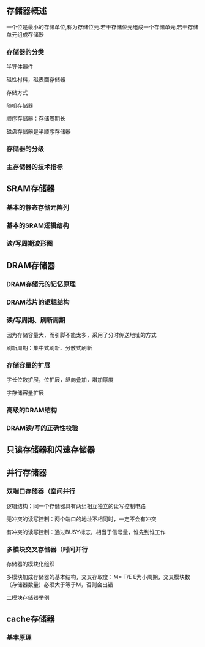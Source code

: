 ## 存储器概述

一个位是最小的存储单位,称为存储位元.若干存储位元组成一个存储单元,若干存储单元组成存储器

### 存储器的分类

半导体器件

磁性材料，磁表面存储器

存储方式

随机存储器

顺序存储器：存储周期长

磁盘存储器是半顺序存储器

### 存储器的分级

### 主存储器的技术指标

## SRAM存储器

### 基本的静态存储元阵列

### 基本的SRAM逻辑结构

### 读/写周期波形图

## DRAM存储器

### DRAM存储元的记忆原理

### DRAM芯片的逻辑结构

### 读/写周期、刷新周期

因为存储容量大，而引脚不能太多，采用了分时传送地址的方式

刷新周期：集中式刷新、分散式刷新

### 存储容量的扩展

字长位数扩展，位扩展，纵向叠加，增加厚度

字存储容量扩展

### 高级的DRAM结构

### DRAM读/写的正确性校验

## 只读存储器和闪速存储器

## 并行存储器

### 双端口存储器（空间并行

逻辑结构：同一个存储器具有两组相互独立的读写控制电路

无冲突的读写控制：两个端口的地址不相同时，一定不会有冲突

有冲突的读写控制：通过BUSY标志，相当于信号量，谁先到谁工作

### 多模块交叉存储器（时间并行

存储器的模块化组织

多模块加成存储器的基本结构，交叉存取度：M= T/E   E为小周期，交叉模块数（存储器数量）必须大于等于M，否则会出错

二模块存储器举例

## cache存储器

### 基本原理